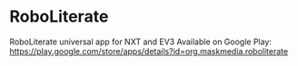 # RoboLiterate
RoboLiterate universal app for NXT and EV3
Available on Google Play:
https://play.google.com/store/apps/details?id=org.maskmedia.roboliterate

